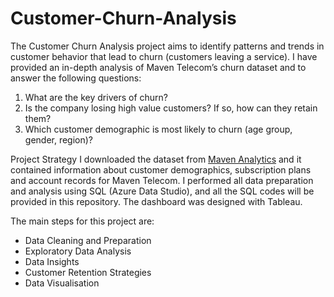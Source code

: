 # Customer-Churn-Analysis
The Customer Churn Analysis project aims to identify patterns and trends in customer behavior that lead to churn (customers leaving a service). I have provided an in-depth analysis of Maven Telecom’s churn dataset and to answer the following questions:

1. What are the key drivers of churn?
2. Is the company losing high value customers? If so, how can they retain them?
3. Which customer demographic is most likely to churn (age group, gender, region)?

Project Strategy
I downloaded the dataset from [Maven Analytics](https://mavenanalytics.io/data-playground?order=date_added%2Cdesc&search=customer%20churn) and it contained information about customer demographics, subscription plans and account records for Maven Telecom. I performed all data preparation and analysis using SQL (Azure Data Studio), and all the SQL codes will be provided in this repository. The dashboard was designed with Tableau. 

The main steps for this project are:

* Data Cleaning and Preparation
* Exploratory Data Analysis
* Data Insights
* Customer Retention Strategies
* Data Visualisation
